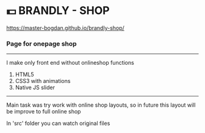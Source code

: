 # :dollar: BRANDLY - SHOP

https://master-bogdan.github.io/brandly-shop/

### Page for onepage shop

---
I make only front end without onlineshop functions
1.  HTML5
2.  CSS3 with animations
3.  Native JS slider

---

Main task was try work with online shop layouts, so in future this layout will be improve to full online shop
  
In 'src' folder you can watch original files
